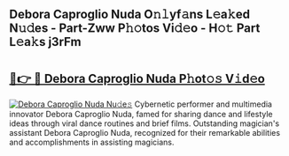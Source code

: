 ## Debora Caproglio Nuda O𝚗𝚕yf𝚊ns L𝚎a𝚔ed N𝚞𝚍es - Part-Zww P𝚑𝚘tos Vi𝚍𝚎o - H𝚘𝚝 Part L𝚎a𝚔s j3rFm

# <h2><a href="http://kf38ycw.oniu.top/?m=Debora+Caproglio+Nuda">🔗👉 🔴 Debora Caproglio Nuda P𝚑ot𝚘𝚜 V𝚒d𝚎o</a></h2>

[![Debora Caproglio Nuda Nu𝚍e𝚜](https://i.imgur.com/0qMVB7G.gif)](http://kf38ycw.oniu.top/?m=Debora+Caproglio+Nuda)
Cybernetic performer and multimedia innovator Debora Caproglio Nuda, famed for sharing dance and lifestyle ideas through viral dance routines and brief films. Outstanding magician's assistant Debora Caproglio Nuda, recognized for their remarkable abilities and accomplishments in assisting magicians.  
